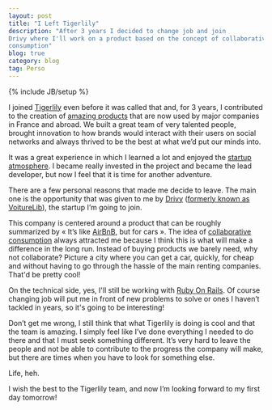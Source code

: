 ```yaml
---
layout: post
title: "I Left Tigerlily"
description: "After 3 years I decided to change job and join
Drivy where I'll work on a product based on the concept of collaborative
consumption"
blog: true
category: blog
tag: Perso
---
```


{% include JB/setup %}

I joined [Tigerlily](http://tigerlilyapps.com) even before it was called that and, for 3 years, I contributed to the creation of [amazing products](http://www.tigerlilyapps.com/products) that are now used by major companies in France and abroad. We built a great team of very talented people, brought innovation to how brands would interact with their users on social networks and always thrived to be the best at what we’d put our minds into.

It was a great experience in which I learned a lot and enjoyed the [startup atmosphere](/2011/12/12/developer-from-ssii-to-startup/). I became really invested in the project and became the lead developer, but now I feel that it is time for another adventure.

There are a few personal reasons that made me decide to leave. The main one is the opportunity that was given to me by [Drivy](http://www.drivy.com/) ([formerly known as VoitureLib](http://blog.drivy.com/2013/voiturelib-change-de-nom-et-devient-drivy/)), the startup I’m going to join.

This company is centered around a product that can be roughly summarized by « It’s like [AirBnB](https://www.airbnb.com/), but for cars ». The idea of [collaborative consumption](http://vimeo.com/14408878) always attracted me because I think this is what will make a difference in the long run. Instead of buying products we barely need, why not collaborate? Picture a city where you can get a car, quickly, for cheap and without having to go through the hassle of the main renting companies. That'd be pretty cool!

On the technical side, yes, I'll still be working with [Ruby On Rails](http://rubyonrails.org/). Of course changing job will put me in front of new problems to solve or ones I haven’t tackled in years, so it's going to be interesting!

Don’t get me wrong, I still think that what Tigerlily is doing is cool and that the team is amazing. I simply feel like I’ve done everything I needed to do there and that I must seek something different. It’s very hard to leave the people and not be able to contribute to the progress the company will make, but there are times when you have to look for something else.

Life, heh.

I wish the best to the Tigerlily team, and now I’m looking forward to my first day tomorrow!
